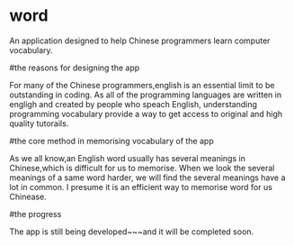 # word

An application designed to help Chinese programmers learn computer vocabulary.

#the reasons for designing the app

For many of the Chinese programmers,english is an essential limit to be outstanding in coding. As all of the programming languages are written in engligh and created by people who speach English, understanding programming vocabulary provide a way to get access to original and high quality tutorails.

#the core method in memorising vocabulary of the app

As we all know,an English word usually has several meanings in Chinese,which is difficult for us to memorise. When we look the several meanings of a same word harder, we will find the several meanings have a lot in common. I presume it is an efficient way to memorise word for us Chinease.

#the progress

The app is still being developed~~~and it will be completed soon.
